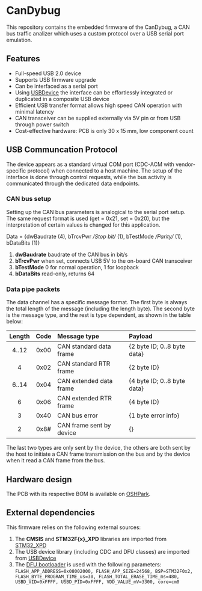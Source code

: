 # CanDybug

This repository contains the embedded firmware of the CanDybug,
a CAN bus traffic analizer which uses a custom protocol over a USB serial port emulation.

## Features

- Full-speed USB 2.0 device
- Supports USB firmware upgrade
- Can be interfaced as a serial port
- Using [USBDevice][USBDevice] the interface can be effortlessly integrated or duplicated in a composite USB device
- Efficient USB transfer format allows high speed CAN operation with minimal latency
- CAN transceiver can be supplied externally via 5V pin or from USB through power switch
- Cost-effective hardware: PCB is only 30 x 15 mm, low component count

## USB Communcation Protocol

The device appears as a standard virtual COM port (CDC-ACM with vendor-specific protocol) when connected to a host machine. 
The setup of the interface is done through control requests, 
while the bus activity is communicated through the dedicated data endpoints.

### CAN bus setup

Setting up the CAN bus parameters is analogical to the serial port setup. The same request format is used
(get = 0x21, set = 0x20), but the interpretation of certain values is changed for this application.

Data = {dwBaudrate (4), bTrcvPwr */Stop bit/* (1), bTestMode */Parity/* (1), bDataBits (1)}

1. **dwBaudrate** baudrate of the CAN bus in bit/s
2. **bTrcvPwr** when set, connects USB 5V to the on-board CAN transceiver
3. **bTestMode** 0 for normal operation, 1 for loopback 
4. **bDataBits** read-only, returns 64

### Data pipe packets

The data channel has a specific message format. The first byte is always the total length of the message (including the length byte). The second byte is the message type, and the rest is type dependent, as shown in the table below:

| Length | Code | Message type             | Payload |
|:------:|:----:|:-------------------------|:--------|
| 4..12  | 0x00 | CAN standard data frame  | {2 byte ID; 0..8 byte data} |
| 4		 | 0x02 | CAN standard RTR frame   | {2 byte ID} |
| 6..14  | 0x04 | CAN extended data frame  | {4 byte ID; 0..8 byte data} |
| 6      | 0x06 | CAN extended RTR frame   | {4 byte ID} |
| 3      | 0x40 | CAN bus error 		   | {1 byte error info} |
| 2      | 0x8# | CAN frame sent by device | {} |

The last two types are only sent by the device, the others are both sent by the host to initiate a CAN frame transmission on the bus and by the device when it read a CAN frame from the bus.

## Hardware design

The PCB with its respective BOM is available on [OSHPark][OSHPark].

## External dependencies

This firmware relies on the following external sources:
1. The **CMSIS** and **STM32F{x}_XPD** libraries are imported from [STM32_XPD][STM32_XPD]
2. The USB device library (including CDC and DFU classes) are imported from [USBDevice][USBDevice]
3. The [DFU bootloader][DfuBootloader] is used with the following parameters:
`FLASH_APP_ADDRESS=0x08002000, FLASH_APP_SIZE=24568, BSP=STM32F0x2, FLASH_BYTE_PROGRAM_TIME_us=30, FLASH_TOTAL_ERASE_TIME_ms=480, USBD_VID=0xFFFF, USBD_PID=0xFFFF, VDD_VALUE_mV=3300, core=cm0`

[OSHPark]: https://oshpark.com/shared_projects/jVh7PNHF
[STM32_XPD]: https://github.com/IntergatedCircuits/STM32_XPD
[USBDevice]: https://github.com/IntergatedCircuits/USBDevice
[DfuBootloader]: https://github.com/IntergatedCircuits/DfuBootloader

